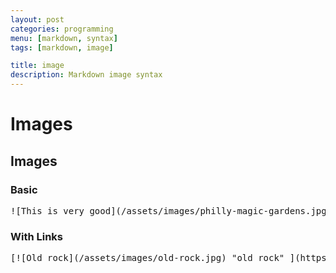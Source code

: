```yaml
---
layout: post
categories: programming
menu: [markdown, syntax]
tags: [markdown, image]

title: image
description: Markdown image syntax
---
```


# Images

## Images

### Basic
<pre>
![This is very good](/assets/images/philly-magic-gardens.jpg "philly magic gardens")
</pre>

### With Links
<pre>
[![Old rock](/assets/images/old-rock.jpg) "old rock" ](https://google.com)
</pre>
